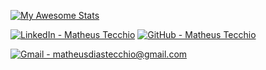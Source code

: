 [![My Awesome Stats](https://awesome-github-stats.azurewebsites.net/user-stats/matheustecchio?cardType=github&theme=dark&showIcons=false&Title=71DBD4&Ring=71DBD4&Text=B3B0C4&Background=3A3A59&Border=71DBD4)](https://git.io/awesome-stats-card)

  
[![LinkedIn - Matheus Tecchio](https://img.shields.io/badge/LinkedIn-Matheus_Tecchio-642F6C?style=for-the-badge&logo=LinkedIn)](https://www.linkedin.com/in/matheustecchio/)
[![GitHub - Matheus Tecchio](https://img.shields.io/badge/GitHub-Matheus_Tecchio-642F6C?style=for-the-badge&logo=GitHub)](https://github.com/matheustecchio)

[![Gmail - matheusdiastecchio@gmail.com](https://img.shields.io/badge/Gmail-matheusdiastecchio%40gmail.com-642F6C?style=for-the-badge&logo=Gmail&logoColor=white)](mailto:matheusdiastecchio@gmail.com)

